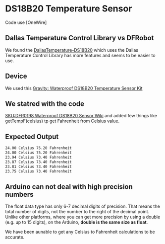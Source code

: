 # DS18B20 Temperature Sensor

Code use [OneWire]

## Dallas Temperature Control Library vs DFRobot

We found the [DallasTemperature-DS18B20](https://github.com/jwilleke/DallasTemperature-DS18B20) which uses the  Dallas Temperature Control Library has more features and seems to be easier to use.


## Device

We used this [Gravity: Waterproof DS18B20 Temperature Sensor Kit](https://www.dfrobot.com/product-1354.html)

## We statred with the code

[SKU:DFR0198 Waterproof DS18B20 Sensor Wiki](https://wiki.dfrobot.com/Waterproof_DS18B20_Digital_Temperature_Sensor__SKU_DFR0198_) and added few things like 
getTempF(celsius) tp get Fahrenheit from Celsius value.

## Expected Output

``` bash
24.00 Celsius 75.20 Fahrenheit
24.00 Celsius 75.20 Fahrenheit
23.94 Celsius 73.40 Fahrenheit
23.87 Celsius 73.40 Fahrenheit
23.81 Celsius 73.40 Fahrenheit
23.75 Celsius 73.40 Fahrenheit

```

## Arduino can not deal with high precision numbers

The float data type has only 6-7 decimal digits of precision. That means the total number of digits, not the number to the right of the decimal point. Unlike other platforms, where you can get more precision by using a double (e.g. up to 15 digits), on the Arduino, __double is the same size as float__.

We have been aunable to get any Celsius to Fahrenheit calculations to be accurate.
